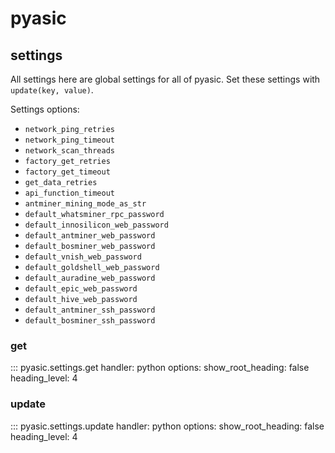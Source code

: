 # pyasic
## settings

All settings here are global settings for all of pyasic.  Set these settings with `update(key, value)`.

Settings options:

- `network_ping_retries`
- `network_ping_timeout`
- `network_scan_threads`
- `factory_get_retries`
- `factory_get_timeout`
- `get_data_retries`
- `api_function_timeout`
- `antminer_mining_mode_as_str`
- `default_whatsminer_rpc_password`
- `default_innosilicon_web_password`
- `default_antminer_web_password`
- `default_bosminer_web_password`
- `default_vnish_web_password`
- `default_goldshell_web_password`
- `default_auradine_web_password`
- `default_epic_web_password`
- `default_hive_web_password`
- `default_antminer_ssh_password`
- `default_bosminer_ssh_password`


### get
::: pyasic.settings.get
    handler: python
    options:
        show_root_heading: false
        heading_level: 4

### update
::: pyasic.settings.update
    handler: python
    options:
        show_root_heading: false
        heading_level: 4
